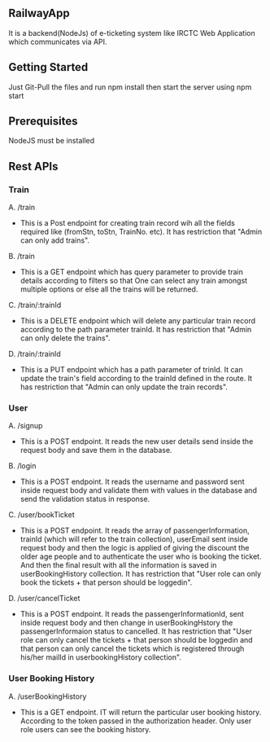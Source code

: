 ## RailwayApp
It is a backend(NodeJs) of e-ticketing system like IRCTC Web Application which communicates via API.

## Getting Started
Just Git-Pull the files and run npm install then start the server using npm start

## Prerequisites
NodeJS must be installed

## Rest APIs
### Train

A. /train  
- This is a Post endpoint for creating train record wih all the fields required like (fromStn, toStn, TrainNo. etc).
It has restriction that "Admin can only add trains". 

B. /train
- This is a GET endpoint which has query parameter to provide train details according to filters so that One can select any train amongst multiple options or else all the trains will be returned.

C. /train/:trainId
- This is a DELETE endpoint which will delete any particular train record according to the path parameter trainId.
It has restriction that "Admin can only delete the trains". 

D. /train/:trainId
- This is a PUT endpoint which has a path parameter of trinId. It can update the train's field according to the trainId defined in the route. It has restriction that "Admin can only update the train records".

### User

A. /signup
- This is a POST endpoint. It reads the new user details send inside the request body and save them in the database.

B. /login
- This is a POST endpoint. It reads the username and password sent inside request body and validate them with values in the database and send the validation status in response.

C. /user/bookTicket
- This is a POST endpoint. It reads the array of passengerInformation, trainId (which will refer to the train collection), userEmail sent inside request body and then the logic is applied of giving the discount the older age people and to authenticate the user who is booking the ticket. And then the final result with all the information is saved in userBookingHistory collection.
It has restriction that "User role can only book the tickets + that person should be loggedin".

D.  /user/cancelTicket
- This is a POST endpoint. It reads the passengerInformationId, sent inside request body and then change in userBookingHstory the passengerInformaion status to cancelled.
It has restriction that "User role can only cancel the tickets + that person should be loggedin and that person can only cancel the tickets which is registered through his/her mailId in userbookingHistory collection".

### User Booking History

A. /userBookingHistory
- This is a GET endpoint. IT will return the particular user booking history. According to the token passed in the authorization header. Only user role users can see the booking history.
